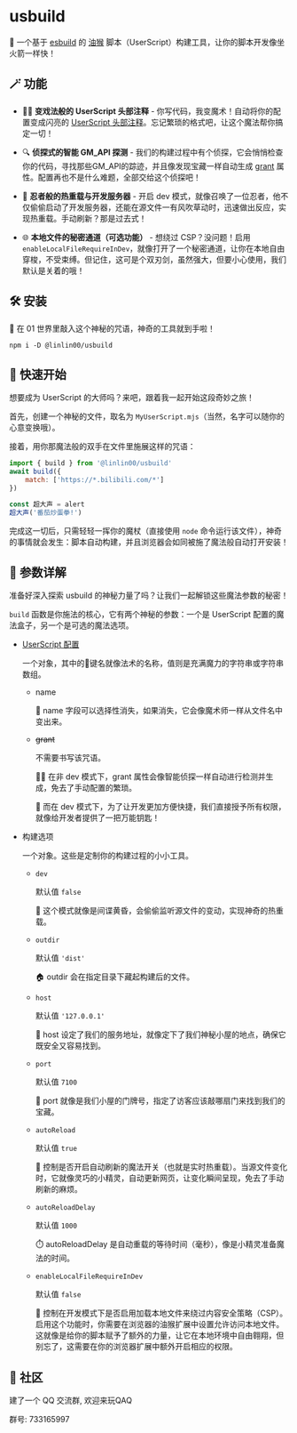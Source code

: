 # usbuild

🚀 一个基于 [esbuild](https://esbuild.github.io/) 的 [油猴](https://www.tampermonkey.net/) 脚本（UserScript）构建工具，让你的脚本开发像坐火箭一样快！

## 🪄 功能

- 🧙‍♂️ **变戏法般的 UserScript 头部注释** - 你写代码，我变魔术！自动将你的配置变成闪亮的 [UserScript 头部注释](https://www.tampermonkey.net/documentation.php)。忘记繁琐的格式吧，让这个魔法帮你搞定一切！

- 🔍 **侦探式的智能 GM_API 探测** - 我们的构建过程中有个侦探，它会悄悄检查你的代码，寻找那些GM_API的踪迹，并且像发现宝藏一样自动生成 [grant](https://www.tampermonkey.net/documentation.php#meta:grant) 属性。配置再也不是什么难题，全部交给这个侦探吧！

- 🚀 **忍者般的热重载与开发服务器** - 开启 dev 模式，就像召唤了一位忍者，他不仅偷偷启动了开发服务器，还能在源文件一有风吹草动时，迅速做出反应，实现热重载。手动刷新？那是过去式！

- 🌐 **本地文件的秘密通道（可选功能）** - 想绕过 CSP？没问题！启用 `enableLocalFileRequireInDev`，就像打开了一个秘密通道，让你在本地自由穿梭，不受束缚。但记住，这可是个双刃剑，虽然强大，但要小心使用，我们默认是关着的哦！

## 🛠️ 安装

🔮 在 01 世界里敲入这个神秘的咒语，神奇的工具就到手啦！

```shell
npm i -D @linlin00/usbuild
```

## 🚀 快速开始

想要成为 UserScript 的大师吗？来吧，跟着我一起开始这段奇妙之旅！

首先，创建一个神秘的文件，取名为 `MyUserScript.mjs`（当然，名字可以随你的心意变换哦）。

接着，用你那魔法般的双手在文件里施展这样的咒语：

```javascript
import { build } from '@linlin00/usbuild'
await build({
    match: ['https://*.bilibili.com/*']
})

const 超大声 = alert
超大声('番茄炒蛋拳!')
```

完成这一切后，只需轻轻一挥你的魔杖（直接使用 `node` 命令运行该文件），神奇的事情就会发生：脚本自动构建，并且浏览器会如同被施了魔法般自动打开安装！

## 🌟 参数详解

准备好深入探索 usbuild 的神秘力量了吗？让我们一起解锁这些魔法参数的秘密！

`build` 函数是你施法的核心，它有两个神秘的参数：一个是 UserScript 配置的魔法盒子，另一个是可选的魔法选项。

- [UserScript 配置](https://www.tampermonkey.net/)

    一个对象，其中的🔑键名就像法术的名称，值则是充满魔力的字符串或字符串数组。
  - name

    🎩 name 字段可以选择性消失，如果消失，它会像魔术师一样从文件名中变出来。

  - ~~grant~~

    不需要书写该咒语。

    🕵️‍♂️ 在非 dev 模式下，grant 属性会像智能侦探一样自动进行检测并生成，免去了手动配置的繁琐。

    🚀 而在 dev 模式下，为了让开发更加方便快捷，我们直接授予所有权限，就像给开发者提供了一把万能钥匙！

- 构建选项

    一个对象。这些是定制你的构建过程的小小工具。

  - `dev`

    默认值 `false`
  
    🌆 这个模式就像是间谍黄昏，会偷偷监听源文件的变动，实现神奇的热重载。

  - `outdir`

    默认值 `'dist'`
  
    🏠 outdir 会在指定目录下藏起构建后的文件。

  - `host`

    默认值 `'127.0.0.1'`

    🏡 host 设定了我们的服务地址，就像定下了我们神秘小屋的地点，确保它既安全又容易找到。

  - `port`

    默认值 `7100`

      🚪 port 就像是我们小屋的门牌号，指定了访客应该敲哪扇门来找到我们的宝藏。

  - `autoReload`

    默认值 `true`

    🔄 控制是否开启自动刷新的魔法开关（也就是实时热重载）。当源文件变化时，它就像灵巧的小精灵，自动更新网页，让变化瞬间呈现，免去了手动刷新的麻烦。

  - `autoReloadDelay`

    默认值 `1000`

    ⏱️ autoReloadDelay 是自动重载的等待时间（毫秒），像是小精灵准备魔法的时间。

  - `enableLocalFileRequireInDev`

    默认值 `false`

    📂 控制在开发模式下是否启用加载本地文件来绕过内容安全策略（CSP）。启用这个功能时，你需要在浏览器的油猴扩展中设置允许访问本地文件。这就像是给你的脚本赋予了额外的力量，让它在本地环境中自由翱翔，但别忘了，这需要在你的浏览器扩展中额外开启相应的权限。

## 💬 社区

建了一个 QQ 交流群, 欢迎来玩QAQ

群号: 733165997
